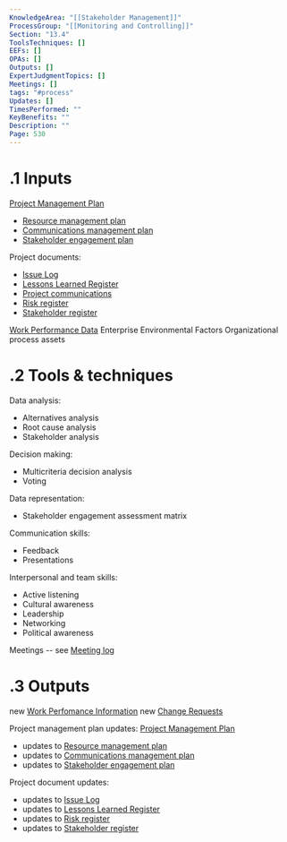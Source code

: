 ```yaml
---
KnowledgeArea: "[[Stakeholder Management]]"
ProcessGroup: "[[Monitoring and Controlling]]"
Section: "13.4"
ToolsTechniques: []
EEFs: []
OPAs: []
Outputs: []
ExpertJudgmentTopics: []
Meetings: []
tags: "#process"
Updates: []
TimesPerformed: ""
KeyBenefits: ""
Description: ""
Page: 530
---
```

# .1 Inputs
[Project Management Plan](Project%20Management%20Plan.md)
* [Resource management plan](Resource%20management%20plan.md)
* [Communications management plan](Communications%20management%20plan.md)
* [Stakeholder engagement plan](Stakeholder%20engagement%20plan.md)

Project documents:
* [Issue Log](Issue%20Log.md)
* [Lessons Learned Register](Lessons%20Learned%20Register.md)
* [Project communications](Project%20communications.md)
* [Risk register](Risk%20register.md)
* [Stakeholder register](Stakeholder%20register.md)

[Work Performance Data](Work%20Performance%20Data.md)
Enterprise Environmental Factors
Organizational process assets

# .2 Tools & techniques
Data analysis:
* Alternatives analysis
* Root cause analysis
* Stakeholder analysis

Decision making:
* Multicriteria decision analysis
* Voting

Data representation:
* Stakeholder engagement assessment matrix

Communication skills:
* Feedback
* Presentations

Interpersonal and team skills:
* Active listening
* Cultural awareness
* Leadership
* Networking
* Political awareness

Meetings -- see [Meeting log](Meeting%20log.md)

# .3 Outputs
new [Work Perfomance Information](Work%20Perfomance%20Information.md)
new [Change Requests](Change%20Requests.md)

Project management plan updates: [Project Management Plan](Project%20Management%20Plan.md)
* updates to [Resource management plan](Resource%20management%20plan.md)
* updates to [Communications management plan](Communications%20management%20plan.md)
* updates to [Stakeholder engagement plan](Stakeholder%20engagement%20plan.md)

Project document updates:
* updates to [Issue Log](Issue%20Log.md)
* updates to [Lessons Learned Register](Lessons%20Learned%20Register.md)
* updates to [Risk register](Risk%20register.md)
* updates to [Stakeholder register](Stakeholder%20register.md)

